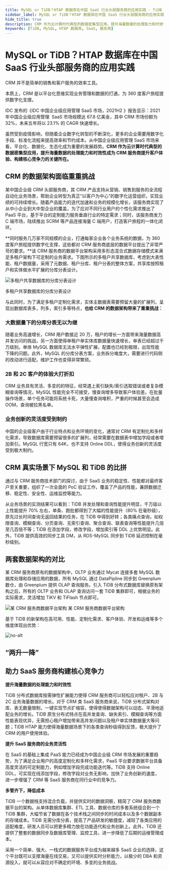 ```yaml
---
title: MySQL or TiDB？HTAP 数据库在中国 SaaS 行业头部服务商的应用实践 - TiDB 社区技术月刊
sidebar_label: MySQL or TiDB？HTAP 数据库在中国 SaaS 行业头部服务商的应用实践
hide_title: true
description: CRM 作为云计算时代典型的数据密集型应用，提升海量数据的处理能力和时效性成为 CRM 服务商提升客户体验、构建核心竞争力的关键所在。本文将介绍某中国企业级 CRM 头部服务商其数据平台架构是如何设置以满足多租户架构下可定制的业务需求。
keywords: [TiDB, MySQL, HTAP 数据库, SaaS, 服务商]
---
```


# MySQL or TiDB？HTAP 数据库在中国 SaaS 行业头部服务商的应用实践

CRM 并不是简单的销售和客户服务的效率工具。

本质上，CRM 是以平台化思维实现业务管理和数据的打通，为 360 度客户旅程提供数字化支撑。

IDC 发布的《IDC 中国企业级应用管理 SaaS 市场，2021H2 》报告显示：2021 年中国企业级应用管理  SaaS 市场规模达 67.8 亿美金，其中 CRM 市场份额为 32%，未来五年将以 23.1% 的 CAGR 快速增长。

虽然受到疫情影响，但随着企业数字化转型的不断深化，更多的企业需要用数字化手段、标准化流程来提高效率和节约成本。从中国企业级应用管理 SaaS 市场来看，平台化、数据化、生态化成为重要的发展趋势。**CRM 作为云计算时代典型的数据密集型应用，提升海量数据的处理能力和时效性成为 CRM 服务商提升客户体验、构建核心竞争力的关键所在。**

## **CRM 的数据架构面临重重挑战**

某中国企业级 CRM 头部服务商，其 CRM 产品支持从营销、销售到服务的全流程自动化业务场景，帮助企业转型为真正“以客户为中心”的数字化运营组织，实现业绩的可持续增长。随着产品能力的迭代加速和业务的规模化增长，该服务商实现了从中小企业到大中型企业的覆盖，为了应对不同行业用户的个性化需求推出了 PaaS 平台，基于平台的定制能力服务垂直行业的特定需求；同时，该服务商发力 C 端市场，陆续推出 SCRM 等产品连接海量 C 端用户，打造客户旅程的一体化闭环。

**同时服务几万家不同规模的企业，打通每家企业各个业务系统的数据，为 360 度客户旅程提供数字化支撑，这些都对 CRM 服务商底层的数据平台提出了非常严苛的要求。**该 CRM 服务商的数据平台架构采用多形态混合式数据存储模式来满足多租户架构下可定制的业务需求。下图所示的多租户共享数据库，考虑到大表性能、租户数据量，采用了元数据、租户分库、租户分表的整体方案，共享库按照租户和实体做水平扩展的分库分表设计。

![多租户共享数据库的分库分表设计](https://tidb-blog.oss-cn-beijing.aliyuncs.com/media/640(15)-1667895378745.png)

多租户共享数据库的分库分表设计

与此同时，为了满足多租户定制化需求，实体主数据表需要预留大量的扩展列，呈现出数据库表多，列多，索引多等特点，**也给 CRM 的数据架构带来了重重挑战：**

### **大数据量下的分库分表无以为继**

随着业务高速增长，CRM 用户数接近 20 万，租户的增长一方面带来海量数据高并发访问的挑战，另一方面使得单租户单实体库数据量快速增长，单表已经超过千万级别。单体 MySQL 数据库无法水平弹性扩展，配置也已经到极限，出现性能下降的问题。此外，MySQL 的分库分表方案，业务拆分难度大，需要进行代码侧的改动进行适配，维护工作也变得非常繁琐。

### **2B 和 2C 客户的体验大打折扣**

CRM 业务具有灵活、多变的的特征，经常遇上索引缺失/索引选取错误或者复杂模糊查询等情况，MySQL 性能完全不可接受，慢查询增多导致客户体验差。在批量操作场景，单个任务可能将系统卡死，大量慢查询堆积，严重的时候甚至会造成 OOM，查询被拉黑名单。

### **业务创新的灵活度受到制约**

中国的企业级客户由于行业特点和业务环境的变化，通常对 CRM 有定制化和多样化需求，导致数据库需要预留很多的扩展列，经常需要在数据表中增加字段或者增加索引。MySQL 行宽只有 64K，也不支持 Online DDL，使得业务创新的灵活度受到极大制约。

## **CRM 真实场景下 MySQL 和 TiDB 的比拼**

通过与 CRM 服务商技术部门的探讨，由于 SaaS 业务的稳定性、性能都对最终客户至关重要，组织了一次全面的 PoC 验证工作，覆盖了产品的性能，兼顾数据迁移、稳定性、安全性、运维监控等能力。

从业务场景的实测结果可以看到：TiDB 并发处理和查询性能提升明显，千万级以上性能提升 70% 左右，单条、跑批都得到了大幅的性能提升（80% 在毫秒级），原先过长时间查询无返回结果的任务，在 TiDB 中得到好转；各类痛点查询，如权限查询、模糊查询、分页查询、无索引查询、聚合查询、联表查询等性能提升几倍至几百倍不等；TiDB 在添加字段，修改字段，增加索引等 DDL 上优势明显。此外，TiDB 提供高效的同步工具 DM，从 RDS-MySQL 同步到 TiDB 延迟控制在毫秒级别。

## **两套数据架构的对比**

某 CRM 服务商原有的数据架构中，OLTP 业务通过 Mycat 连接多套 MySQL 数据库处理和存储应用的数据，所有 MySQL 通过 DataPipline 同步到 Greenplum 数仓，由 Greenplum 提供 OLAP 查询服务。引入 TiDB 分布式数据库替换原有架构之后，所有的 OLTP 业务和 OLAP 查询访问一套 TiDB 集群即可，根据业务的实际需求，灵活增加 TiKV 和 TiFlash 节点即可。

![某 CRM 服务商数据平台架构](https://tidb-blog.oss-cn-beijing.aliyuncs.com/media/640(16)-1667895573872.png)
某 CRM 服务商数据平台架构

基于 TiDB 的新架构在高可用、性能、定制化需求、客户体验、开发和运维等多个维度体现出优势：

![no-alt](https://tidb-blog.oss-cn-beijing.aliyuncs.com/media/640(17)-1667895616432.png)

## **“两升一降”**

## **助力 SaaS 服务商构建核心竞争力**

**提升海量数据的处理能力和时效性**

TiDB 分布式数据库按需弹性扩展能力使得 CRM 服务商可以轻松应对租户、2B 与 2C 业务海量数据的增长。对于 CRM 类 SaaS 服务商来说，TiDB 分布式架构对库、表无数量限制，一键实现节点扩缩容，使得使得数据架构可以动态、平滑地适配业务的增长。TiDB 原生分布式特点在高并发查询、缺失索引、模糊查询等方面性能表现优异，无需担心租户增加带来高并发问题以及租户单实体数据量大等问题；TiDB HTAP 能力使得海量数据场景下的各类查询秒级得到反馈，极大提升了 CRM 的用户使用体验。

**提升 SaaS 服务商的业务灵活性**

在 SaaS 的基础上集成 PaaS 能力已经成为中国企业级 CRM 市场发展的重要趋势，为了满足企业用户的高度定制化和多样化需求，PaaS 平台要求数据平台具备高度灵活的可定制能力，例如增加字段完成功能迭代等。TiDB 支持 Online DDL，可实现在线添加字段，修改字段对业务无影响，加快了业务创新的速度，进一步增强了 CRM 等 SaaS 服务商在同行业中的竞争力。

**多管齐下，降低成本**

TiDB 一个数据栈支持混合负载，并提供实时的数据洞察，精简了 CRM 服务商数据平台的架构。从单体数据库集群、ETL 工具、数据仓库的多套系统组合到一个 TiDB 集群，大幅节省了数据在各个技术栈之间同步的时间成本以及多个数据副本的存储成本。TiDB 无需分库分表，提高了产品研发的敏捷度，减轻了各类应用的适配难度，研发人员可以把更多精力放在功能迭代和业务创新上。此外，TiDB 还提供了整套的数据同步及数据库管理、监控工具，进一步降低了后期的运维管理成本。

采用一个简单、强大、一栈式的数据服务平台成为越来越多 SaaS 企业的选择，这个平台既可以支撑海量在线交易，又可以提供实时分析能力，以极少的 DBA 和资源投入，就可以从容应对不确定的环境、多变的业务挑战。